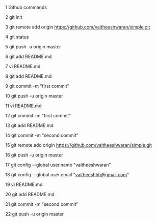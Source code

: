  1  Github commands
 
 2  git init
 
 3  git remote add origin https://github.com/vaitheeshwaran/simple.git
 
 4  git status
 
 5  git push -u origin master
 
 6  git add README.md
 
 7  vi README.md
 
 8  git add README.md
 
 9  git commit -m "first commit"
 
 10  git push -u origin master
 
 11  vi README.md
 
 12  git commit -m "first commit"
 
 13  git add README.md
 
 14  git commit -m "second commit"
 
 15  git remote add origin https://github.com/vaitheeshwaran/simple.git
 
 16  git push -u origin master
 
 17  git config --global user.name "vaitheeshwaran"
 
 18  git config --global user.email "vaitheeshhh@gmail.com"
 
 19  vi README.md
 
 20  git add README.md
 
 21  git commit -m "second commit"
 
 22  git push -u origin master

